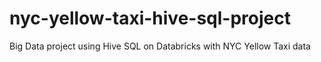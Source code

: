 # nyc-yellow-taxi-hive-sql-project
Big Data project using Hive SQL on Databricks with NYC Yellow Taxi data
